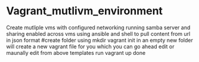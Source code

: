 # Vagrant_mutlivm_environment
Create mutliple vms with configured networking running samba server and sharing enabled across vms using ansible and shell to pull content from url in json format
#create folder using mkdir 
vagrant init in an empty new folder will create a new vagrant file for you which you can go ahead edit or maunally edit from above templates
run vagrant up
done
